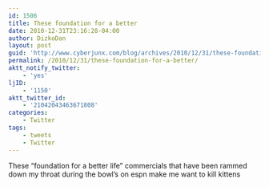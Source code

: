 ```yaml
---
id: 1506
title: These foundation for a better
date: 2010-12-31T23:16:28-04:00
author: DizkoDan
layout: post
guid: 'http://www.cyberjunx.com/blog/archives/2010/12/31/these-foundation-for-a-better/'
permalink: /2010/12/31/these-foundation-for-a-better/
aktt_notify_twitter:
    - 'yes'
ljID:
    - '1150'
aktt_twitter_id:
    - '21042043463671808'
categories:
    - Twitter
tags:
    - tweets
    - Twitter
---
```


These “foundation for a better life” commercials that have been rammed down my throat during the bowl’s on espn make me want to kill kittens
